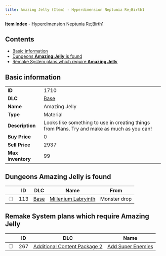 ```yaml
---
title: Amazing Jelly (Item) - Hyperdimension Neptunia Re;Birth1
---
```


[**Item Index**](/neptunia/rb1/item/index.html) - [Hyperdimension Neptunia Re;Birth1](/neptunia/rb1)

## Contents

- [Basic information](#basic-information)
- [Dungeons **Amazing Jelly** is found](#dungeons-amazing-jelly-is-found)
- [Remake System plans which require **Amazing Jelly**](#remake-system-plans-which-require-amazing-jelly)
## Basic information

|   |   |
| -- | -- |
| **ID** | 1710 |
| **DLC** | [Base](/neptunia/rb1/dlc/1-base.html) |
| **Name** | Amazing Jelly |
| **Type** | Material |
| **Description** | Looks like something to use in creating things from Plans. Try and make as much as you can! |
| **Buy Price** | 0 |
| **Sell Price** | 2937 |
| **Max inventory** | 99 |


## Dungeons **Amazing Jelly** is found

|    | ID | DLC | Name | From |
| -- | -- | --- | ---- | ---- |
| <input type="checkbox" id="rb1-dungeon-1-113" class="trackbox" /> | 113 | [Base](/neptunia/rb1/dlc/1-base.html) | [Millenium Labryinth](/neptunia/rb1/dungeon/1-113-millenium-labryinth.html) | Monster drop |


## Remake System plans which require **Amazing Jelly**

|    | ID | DLC | Name |
| -- | -- | --- | ---- |
| <input type="checkbox" id="rb1-quest-11-267" class="trackbox" /> | 267 | [Additional Content Package 2](/neptunia/rb1/dlc/11-pack2.html) | [Add Super Enemies](/neptunia/rb1/quest/11-267-add-super-enemies.html) |
